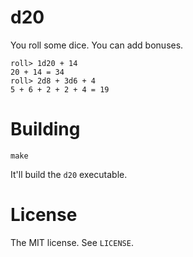 # d20

You roll some dice. You can add bonuses.

    roll> 1d20 + 14
    20 + 14 = 34
    roll> 2d8 + 3d6 + 4
    5 + 6 + 2 + 2 + 4 = 19

# Building

    make

It'll build the `d20` executable.

# License

The MIT license. See `LICENSE`.

